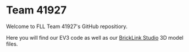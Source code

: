 # Team 41927
Welcome to FLL Team 41927's GitHub repositiory.

Here you will find our EV3 code as well as our [BrickLink Studio](https://www.bricklink.com/v2/build/studio.page) 3D model files.
